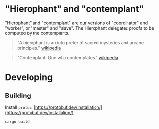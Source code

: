 # "Hierophant" and "contemplant"

"Hierophant" and "contemplant" are our versions of "coordinator" and "worker", or
"master" and "slave".  The Hierophant delegates proofs to be computed by the
contemplants.

> "A hierophant is an interpreter of sacred mysteries and arcane principles."
[wikipedia](https://en.wikipedia.org/wiki/Hierophant)

> "Contemplant: One who contemplates."
[wikipedia](https://en.wiktionary.org/wiki/contemplant)

# Developing

## Building

Install `protoc`: [https://protobuf.dev/installation/](https://protobuf.dev/installation/)

`cargo build`
